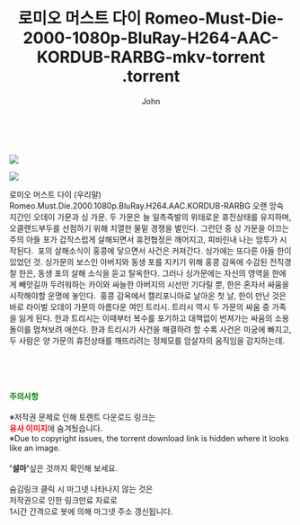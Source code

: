 ﻿---
layout: post
title:  "                   로미오 머스트 다이 Romeo-Must-Die-2000-1080p-BluRay-H264-AAC-KORDUB-RARBG-mkv-torrent                .torrent"
author: John
categories: [ 영화 ]
tags: [  ]
image: https://torrentrj57.com/uploadfile/full/e5ecd778e15882e62b02983469194c13d35a6c28.jpg"/></p><p><img src="https://torrentrj57.com/uploadfile/full/98ecc8c5020afc5e53edb1996568a4cba0a13a5b.jpg 
description: "                   로미오 머스트 다이 Romeo-Must-Die-2000-1080p-BluRay-H264-AAC-KORDUB-RARBG-mkv-torrent                 torrent 정보 공유"
toc: true
toc_sticky: true
---

<br>
<p><img src="https://torrentrj57.com/uploadfile/full/e5ecd778e15882e62b02983469194c13d35a6c28.jpg"/></p><p><img src="https://torrentrj57.com/uploadfile/full/98ecc8c5020afc5e53edb1996568a4cba0a13a5b.jpg"/></p>
 로미오 머스트 다이 (우리말) Romeo.Must.Die.2000.1080p.BluRay.H264.AAC.KORDUB-RARBG 오랜 앙숙 지간인 오데이 가문과 싱 가문. 두 가문은 늘 일촉즉발의 위태로운 휴전상태를 유지하며, 오클랜드부두를 선점하기 위해 치열한 물밑 경쟁을 벌인다. 그런던 중 싱 가문을 이끄는 주의 아들 포가 갑작스럽게 살해되면서 휴전협정은 깨어지고, 피비린내 나는 암투가 시작된다.  포의 살해소식이 홍콩에 닿으면서 사건은 커져간다. 싱가에는 또다른 아들 한이 있었던 것. 싱가문의 보스인 아버지와 동생 포를 지키기 위해 홍콩 감옥에 수감된 전직경찰 한은, 동생 포의 살해 소식을 듣고 탈옥한다. 그러나 싱가문에는 자신의 영역을 한에게 빼앗길까 두려워하는 카이와 싸늘한 아버지의 시선만 기다릴 뿐, 한은 혼자서 싸움을 시작해야할 운명에 놓인다.  홍콩 감옥에서 캘리포니아로 날아온 첫 날, 한이 만난 것은 바로 라이벌 오데이 가문의 아름다운 여인 트리시. 트리시 역시 두 가문의 싸움 중 가족을 잃게 된다. 한과 트리시는 이때부터 복수를 포기하고 대책없이 번져가는 싸움의 소용돌이를 멈쳐보려 애쓴다. 한과 트리시가 사건을 해결하려 할 수록 사건은 미궁에 빠지고, 두 사람은 양 가문의 휴전상태를 깨뜨리려는 정체모를 암살자의 움직임을 감지하는데. 
    
<br><br><br>
<p data-ke-size="size16"><b><span style="color: green;">주의사항</span></b><br /><br />※저작권 문제로 인해 토렌트 다운로드 링크는<br /><b><span style="color: red;">유사 이미지</span></b>에 숨겨뒀습니다.<br />※Due to copyright issues, the torrent download link is hidden where it looks like an image.<br /><br /><b>'설마'</b>싶은 것까지 확인해 보세요.<br /><br />숨김링크 클릭 시 마그넷 나타나지 않는 것은<br />저작권으로 인한 링크만료 자료로<br />1시간 간격으로 봇에 의해 마그넷 주소 갱신됩니다.</p>
